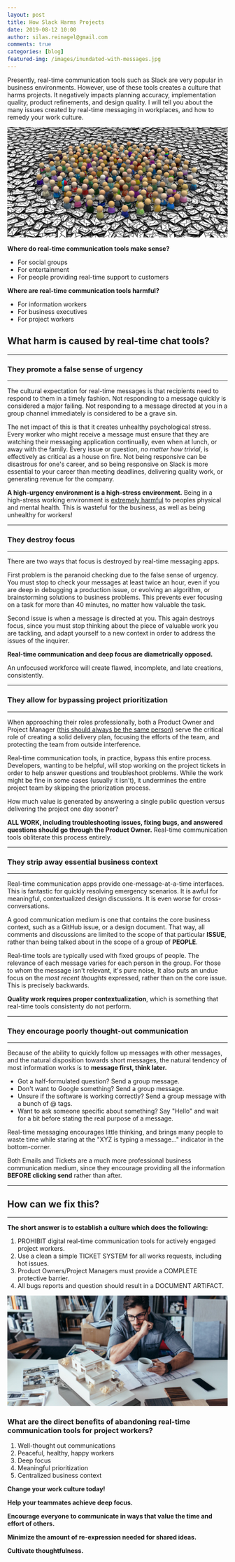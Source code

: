 ```yaml
---
layout: post
title: How Slack Harms Projects
date: 2019-08-12 10:00
author: silas.reinagel@gmail.com
comments: true
categories: [blog]
featured-img: /images/inundated-with-messages.jpg
---
```


Presently, real-time communication tools such as Slack are very popular in business environments. However, use of these tools creates a culture that harms projects. It negatively impacts planning accuracy, implementation quality, product refinements, and design quality. I will tell you about the many issues created by real-time messaging in workplaces, and how to remedy your work culture.

<img src="/images/inundated-with-messages.jpg" alt="A group of people, surrounded by tons of messages." />

**Where do real-time communication tools make sense?**
- For social groups
- For entertainment
- For people providing real-time support to customers

**Where are real-time communication tools harmful?**
- For information workers
- For business executives
- For project workers

## What harm is caused by real-time chat tools?

----

### They promote a false sense of urgency

----

The cultural expectation for real-time messages is that recipients need to respond to them in a timely fashion. Not responding to a message quickly is considered a major failing. Not responding to a message directed at you in a group channel immediately is considered to be a grave sin. 

The net impact of this is that it creates unhealthy psychological stress. Every worker who might receive a message must ensure that they are watching their messaging application continually, even when at lunch, or away with the family. Every issue or question, *no matter how trivial*, is effectively as critical as a house on fire. Not being responsive can be disastrous for one's career, and so being responsive on Slack is more essential to your career than meeting deadlines, delivering quality work, or generating revenue for the company. 

**A high-urgency environment is a high-stress environment.** Being in a high-stress working environment is [extremely harmful](https://www.ncbi.nlm.nih.gov/pmc/articles/PMC5355527/) to peoples physical and mental health. This is wasteful for the business, as well as being unhealthy for workers!

----

### They destroy focus

----

There are two ways that focus is destroyed by real-time messaging apps. 

First problem is the paranoid checking due to the false sense of urgency. You must stop to check your messages at least twice an hour, even if you are deep in debugging a production issue, or evolving an algorithm, or brainstorming solutions to business problems. This prevents ever focusing on a task for more than 40 minutes, no matter how valuable the task.

Second issue is when a message is directed at you. This again destroys focus, since you must stop thinking about the piece of valuable work you are tackling, and adapt yourself to a new context in order to address the issues of the inquirer. 

**Real-time communication and deep focus are diametrically opposed.**

An unfocused workforce will create flawed, incomplete, and late creations, consistently. 

----

### They allow for bypassing project prioritization

----

When approaching their roles professionally, both a Product Owner and Project Manager [(this should always be the same person)]([/blog/2018/08/13/supersonic-project-velocity/) serve the critical role of creating a solid delivery plan, focusing the efforts of the team, and protecting the team from outside interference.

Real-time communication tools, in practice, bypass this entire process. Developers, wanting to be helpful, will stop working on the project tickets in order to help answer questions and troubleshoot problems. While the work might be fine in some cases (usually it isn't), it undermines the entire project team by skipping the priorization process. 

How much value is generated by answering a single public question versus delivering the project one day sooner?

**ALL WORK, including troubleshooting issues, fixing bugs, and answered questions should go through the Product Owner.** Real-time communication tools obliterate this process entirely. 

----

### They strip away essential business context

----

Real-time communication apps provide one-message-at-a-time interfaces. This is fantastic for quickly resolving emergency scenarios. It is awful for meaningful, contextualized design discussions. It is even worse for cross-conversations. 

A good communication medium is one that contains the core business context, such as a GitHub issue, or a design document. That way, all comments and discussions are limited to the scope of that particular **ISSUE**, rather than being talked about in the scope of a group of **PEOPLE**. 

Real-time tools are typically used with fixed groups of people. The relevance of each message varies for each person in the group. For those to whom the message isn't relevant, it's pure noise, It also puts an undue focus on the *most recent thoughts* expressed, rather than on the core issue. This is precisely backwards. 

**Quality work requires proper contextualization**, which is something that real-time tools consistenty do not perform.

----

### They encourage poorly thought-out communication

----

Because of the ability to quickly follow up messages with other messages, and the natural disposition towards short messages, the natural tendency of most information works is to **message first, think later.** 

- Got a half-formulated question? Send a group message.
- Don't want to Google something? Send a group message.
- Unsure if the software is working correctly? Send a group message with a bunch of @ tags.
- Want to ask someone specific about something? Say "Hello" and wait for a bit before stating the real purpose of a message.

Real-time messaging encourages little thinking, and brings many people to waste time while staring at the "XYZ is typing a message..." indicator in the bottom-corner.

Both Emails and Tickets are a much more professional business communication medium, since they encourage providing all the information **BEFORE clicking send** rather than after.

---- 

## How can we fix this?

----

**The short answer is to establish a culture which does the following:**

1. PROHIBIT digital real-time communication tools for actively engaged project workers. 
2. Use a clean a simple TICKET SYSTEM for all works requests, including hot issues.
3. Product Owners/Project Managers must provide a COMPLETE protective barrier.
4. All bugs reports and question should result in a DOCUMENT ARTIFACT.

<img src="/images/architecture-project-complete.jpg" alt="A young architect, quietly reflecting on his nearly completed model-house project." />

### What are the direct benefits of abandoning real-time communication tools for project workers?

1. Well-thought out communications
2. Peaceful, healthy, happy workers
3. Deep focus
4. Meaningful prioritization
5. Centralized business context

**Change your work culture today!** 

**Help your teammates achieve deep focus.**

**Encourage everyone to communicate in ways that value the time and effort of others.**

**Minimize the amount of re-expression needed for shared ideas.**

**Cultivate thoughtfulness.**
